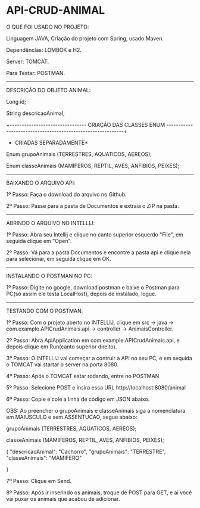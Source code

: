 # API-CRUD-ANIMAL

O QUE FOI USADO NO PROJETO:

Linguagem JAVA, Criação do projeto com Spring, usado Maven.

Dependências: LOMBOK e H2.

Server: TOMCAT.

Para Testar: POSTMAN.
___________________________________________________________________________________________________________________________________

DESCRIÇÃO DO OBJETO ANIMAL:

  Long id;

  String descricaoAnimal;
  
  +-------------------------------- CRIAÇÃO DAS CLASSES ENUM ------------------------------------------------------------+
  
  * CRIADAS SEPARADAMENTE*

  Enum grupoAnimais (TERRESTRES, AQUATICOS, AEREOS);

  Enum classeAnimais (MAMIFEROS, REPTIL, AVES, ANFIBIOS, PEIXES);
____________________________________________________________________________________________________________________________________

BAIXANDO O ARQUIVO API:

1º Passo: Faça o download do arquivo no Github.

2º Passo: Passe para a pasta de Documentos e extraia o ZIP na pasta.

____________________________________________________________________________________________________________________________________

ABRINDO O ARQUIVO NO INTELLIJ:

1º Passo:  Abra seu Intellij e clique no canto superior esquerdo "File", em seguida clique em "Open".

2º Passo: Vá para a pasta Documentos e encontre a pasta api e clique nela para selecionar, em seguida clique em OK.

____________________________________________________________________________________________________________________________________

INSTALANDO O POSTMAN NO PC:

1º Passo: Digite no google, download postman e baixe o Postman para PC(só assim ele testa LocalHost), depois de instalado, logue.
____________________________________________________________________________________________________________________________________

TESTANDO COM O POSTMAN:

1º Passo: Com o projeto aberto no INTELLIJ, clique em src -> java -> com.example.APICrudAnimais.api -> controller -> AnimaisController.

2º Passo: Abra ApiApplication em com.example.APICrudAnimais.api, e depois clique em Run(canto superior direito).

3º Passo: O INTELLIJ vai começar a contruir a API no seu PC, e em sequida o TOMCAT vai startar o server na porta 8080.

4º Passo: Após o TOMCAT estar rodando, entre no POSTMAN

5º Passo: Selecione POST e insira essa URL http://localhost:8080/animal

6º Passo: Copie e cole a linha de código em JSON abaixo.

OBS: Ao preencher o grupoAnimais e classeAnimais siga a nomenclatura em MAIÚSCULO e sem ASSENTUCAO, segue abaixo:


grupoAnimais (TERRESTRES, AQUATICOS, AEREOS);              
                                                           
classeAnimais (MAMIFEROS, REPTIL, AVES, ANFIBIOS, PEIXES); 


{
    "descricaoAnimal": "Cachorro",
    "grupoAnimais": "TERRESTRE",
    "classeAnimais": "MAMIFERO"
    
}

7º Passo: Clique em Send.

8º Passo: Após ir inserindo os animais, troque de POST para GET, e ai você vai puxar os animais que acabou de adicionar.

